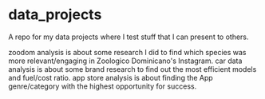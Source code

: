 # data_projects
A repo for my data projects where I test stuff that I can present to others.

zoodom analysis is about some research I did to find which species was more relevant/engaging in Zoologico Dominicano's Instagram.
car data analysis is about some brand research to find out the most efficient models and fuel/cost ratio.
app store analysis is about finding the App genre/category with the highest opportunity for success.
